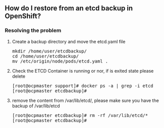 <h2>How do I restore from an etcd backup in OpenShift?</h2>

<h3>Resolving the problem</h3>
<ol>
  <li>Create a backup directory and move the etcd.yaml file</li>
  <pre>mkdir /home/user/etcdbackup/
cd /home/user/etcdbackup/
mv /etc/origin/node/pods/etcd.yaml .</pre>
  <li>Check the ETCD Container is running or nor, if is exited state please delete</li>
  <pre>[root@ocpmaster support]# docker ps -a | grep -i etcd
[root@ocpmaster etcdbackup]#</pre>
  <li>remove the content from /var/lib/etcd/, please make sure you have the backup of /var/lib/etcd</li>
  <pre>[root@ocpmaster etcdbackup]# rm -rf /var/lib/etcd/*
[root@ocpmaster etcdbackup]#</pre>
</ol>
